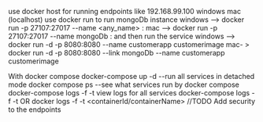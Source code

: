 use docker host for running endpoints like 192.168.99.100 windows mac (localhost)
use docker run to run mongoDb instance 
windows --> docker run -p 27107:27017 --name <any_name> <imageName>:<tag>
mac --> docker run -p  27107:27017 --name mongoDb <imageName>:<tag>
and then run the service
windows --> docker run -d -p 8080:8080  --name customerapp customerimage
mac- > docker run -d -p 8080:8080  --link mongoDb --name customerapp customerimage

With docker compose
docker-compose up -d --run all services in detached mode
docker compose ps --see what services run by docker compose
docker-compose logs -f -t view logs for all services
docker-compose logs -f -t <particular service> OR docker logs -f -t <containerId/containerName>
//TODO
Add security to the endpoints 